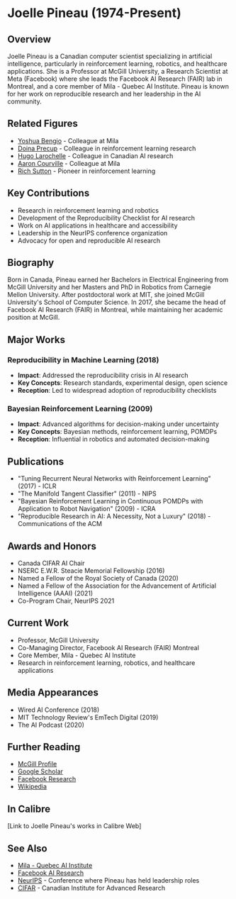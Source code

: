 ﻿# Joelle Pineau (1974-Present)

## Overview
Joelle Pineau is a Canadian computer scientist specializing in artificial intelligence, particularly in reinforcement learning, robotics, and healthcare applications. She is a Professor at McGill University, a Research Scientist at Meta (Facebook) where she leads the Facebook AI Research (FAIR) lab in Montreal, and a core member of Mila - Quebec AI Institute. Pineau is known for her work on reproducible research and her leadership in the AI community.

## Related Figures
- [Yoshua Bengio](/ai/persons/yoshua_bengio.md) - Colleague at Mila
- [Doina Precup](/ai/persons/doina_precup.md) - Colleague in reinforcement learning research
- [Hugo Larochelle](/ai/persons/hugo_larochelle.md) - Colleague in Canadian AI research
- [Aaron Courville](/ai/persons/aaron_courville.md) - Colleague at Mila
- [Rich Sutton](/ai/persons/rich_sutton.md) - Pioneer in reinforcement learning

## Key Contributions
- Research in reinforcement learning and robotics
- Development of the Reproducibility Checklist for AI research
- Work on AI applications in healthcare and accessibility
- Leadership in the NeurIPS conference organization
- Advocacy for open and reproducible AI research

## Biography
Born in Canada, Pineau earned her Bachelors in Electrical Engineering from McGill University and her Masters and PhD in Robotics from Carnegie Mellon University. After postdoctoral work at MIT, she joined McGill University's School of Computer Science. In 2017, she became the head of Facebook AI Research (FAIR) in Montreal, while maintaining her academic position at McGill.

## Major Works
### Reproducibility in Machine Learning (2018)
- **Impact**: Addressed the reproducibility crisis in AI research
- **Key Concepts**: Research standards, experimental design, open science
- **Reception**: Led to widespread adoption of reproducibility checklists

### Bayesian Reinforcement Learning (2009)
- **Impact**: Advanced algorithms for decision-making under uncertainty
- **Key Concepts**: Bayesian methods, reinforcement learning, POMDPs
- **Reception**: Influential in robotics and automated decision-making

## Publications
- "Tuning Recurrent Neural Networks with Reinforcement Learning" (2017) - ICLR
- "The Manifold Tangent Classifier" (2011) - NIPS
- "Bayesian Reinforcement Learning in Continuous POMDPs with Application to Robot Navigation" (2009) - ICRA
- "Reproducible Research in AI: A Necessity, Not a Luxury" (2018) - Communications of the ACM

## Awards and Honors
- Canada CIFAR AI Chair
- NSERC E.W.R. Steacie Memorial Fellowship (2016)
- Named a Fellow of the Royal Society of Canada (2020)
- Named a Fellow of the Association for the Advancement of Artificial Intelligence (AAAI) (2021)
- Co-Program Chair, NeurIPS 2021

## Current Work
- Professor, McGill University
- Co-Managing Director, Facebook AI Research (FAIR) Montreal
- Core Member, Mila - Quebec AI Institute
- Research in reinforcement learning, robotics, and healthcare applications

## Media Appearances
- Wired AI Conference (2018)
- MIT Technology Review's EmTech Digital (2019)
- The AI Podcast (2020)

## Further Reading
- [McGill Profile](https://www.cs.mcgill.ca/~jpineau/)
- [Google Scholar](https://scholar.google.com/citations?user=G6vM5sIAAAAJ)
- [Facebook Research](https://research.fb.com/people/pineau-joelle/)
- [Wikipedia](https://en.wikipedia.org/wiki/Joelle_Pineau)

## In Calibre
[Link to Joelle Pineau's works in Calibre Web]

## See Also
- [Mila - Quebec AI Institute](https://mila.quebec/)
- [Facebook AI Research](https://ai.facebook.com/)
- [NeurIPS](https://neurips.cc/) - Conference where Pineau has held leadership roles
- [CIFAR](https://cifar.ca/) - Canadian Institute for Advanced Research

